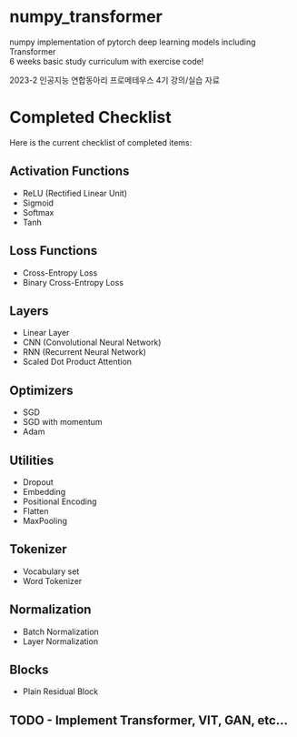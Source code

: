 # numpy_transformer
numpy implementation of pytorch deep learning models including Transformer \
6 weeks basic study curriculum with exercise code!

2023-2 인공지능 연합동아리 프로메테우스 4기 강의/실습 자료

# Completed Checklist

Here is the current checklist of completed items:

## Activation Functions
- ReLU (Rectified Linear Unit)
- Sigmoid
- Softmax
- Tanh

## Loss Functions
- Cross-Entropy Loss
- Binary Cross-Entropy Loss

## Layers
- Linear Layer
- CNN (Convolutional Neural Network)
- RNN (Recurrent Neural Network)
- Scaled Dot Product Attention

## Optimizers
- SGD
- SGD with momentum
- Adam

## Utilities
- Dropout
- Embedding
- Positional Encoding
- Flatten
- MaxPooling

## Tokenizer
- Vocabulary set
- Word Tokenizer

## Normalization
- Batch Normalization
- Layer Normalization

## Blocks
- Plain Residual Block


## **TODO - Implement Transformer, VIT, GAN, etc...**

